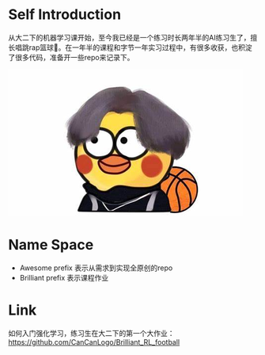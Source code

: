# Self Introduction

从大二下的机器学习课开始，至今我已经是一个练习时长两年半的AI练习生了，擅长唱跳rap篮球🏀。在一年半的课程和字节一年实习过程中，有很多收获，也积淀了很多代码，准备开一些repo来记录下。

![两年半练习生](./images/NiGanMa.jpg)


# Name Space

- Awesome prefix 表示从需求到实现全原创的repo
- Brilliant prefix 表示课程作业

# Link

如何入门强化学习，练习生在大二下的第一个大作业：<https://github.com/CanCanLogo/Brilliant_RL_football>


